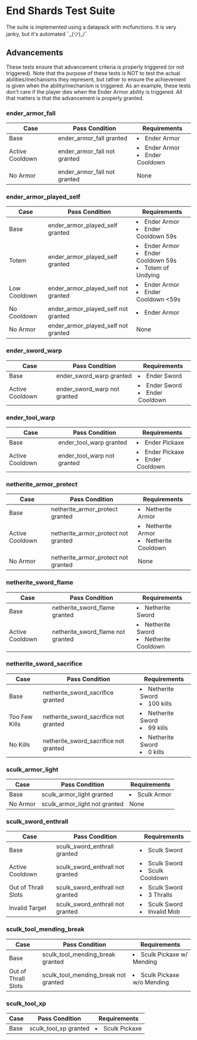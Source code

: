 # End Shards Test Suite
The suite is implemented using a datapack with mcfunctions. It is very janky, but it's automated ¯\_(ツ)_/¯

## Advancements
These tests ensure that advancement criteria is properly triggered (or not triggered).
Note that the purpose of these tests is NOT to test the actual abilities/mechanisms they represent,
but rather to ensure the achievement is given when the ability/mechanism is triggered. As an example,
these tests don't care if the player dies when the Ender Armor ability is triggered. All that matters
is that the advancement is properly granted.

### ender_armor_fall
| Case            | Pass Condition               | Requirements                                |
|-----------------|------------------------------|---------------------------------------------|
| Base            | ender_armor_fall granted     | <li>Ender Armor</li>                        |
| Active Cooldown | ender_armor_fall not granted | <li>Ender Armor</li><li>Ender Cooldown</li> |
| No Armor        | ender_armor_fall not granted | None                                        |

### ender_armor_played_self
| Case         | Pass Condition                      | Requirements                                                             |
|--------------|-------------------------------------|--------------------------------------------------------------------------|
| Base         | ender_armor_played_self granted     | <li>Ender Armor</li><li>Ender Cooldown 59s</li>                          |
| Totem        | ender_armor_played_self granted     | <li>Ender Armor</li><li>Ender Cooldown 59s</li><li>Totem of Undying</li> |
| Low Cooldown | ender_armor_played_self not granted | <li>Ender Armor</li><li>Ender Cooldown <59s</li>                         |
| No Cooldown  | ender_armor_played_self not granted | <li>Ender Armor</li>                                                     |
| No Armor     | ender_armor_played_self not granted | None                                                                     |

### ender_sword_warp
| Case            | Pass Condition               | Requirements                                |
|-----------------|------------------------------|---------------------------------------------|
| Base            | ender_sword_warp granted     | <li>Ender Sword</li>                        |
| Active Cooldown | ender_sword_warp not granted | <li>Ender Sword</li><li>Ender Cooldown</li> |

### ender_tool_warp
| Case            | Pass Condition              | Requirements                                  |
|-----------------|-----------------------------|-----------------------------------------------|
| Base            | ender_tool_warp granted     | <li>Ender Pickaxe</li>                        |
| Active Cooldown | ender_tool_warp not granted | <li>Ender Pickaxe</li><li>Ender Cooldown</li> |

### netherite_armor_protect
| Case            | Pass Condition                      | Requirements                                        |
|-----------------|-------------------------------------|-----------------------------------------------------|
| Base            | netherite_armor_protect granted     | <li>Netherite Armor</li>                            |
| Active Cooldown | netherite_armor_protect not granted | <li>Netherite Armor</li><li>Netherite Cooldown</li> |
| No Armor        | netherite_armor_protect not granted | None                                                |

### netherite_sword_flame
| Case            | Pass Condition                    | Requirements                                        |
|-----------------|-----------------------------------|-----------------------------------------------------|
| Base            | netherite_sword_flame granted     | <li>Netherite Sword</li>                            |
| Active Cooldown | netherite_sword_flame not granted | <li>Netherite Sword</li><li>Netherite Cooldown</li> |

### netherite_sword_sacrifice
| Case          | Pass Condition                        | Requirements                               |
|---------------|---------------------------------------|--------------------------------------------|
| Base          | netherite_sword_sacrifice granted     | <li>Netherite Sword</li><li>100 kills</li> |
| Too Few Kills | netherite_sword_sacrifice not granted | <li>Netherite Sword</li><li>99 kills</li>  |
| No Kills      | netherite_sword_sacrifice not granted | <li>Netherite Sword</li><li>0 kills</li>   |

### sculk_armor_light
| Case     | Pass Condition                | Requirements         |
|----------|-------------------------------|----------------------|
| Base     | sculk_armor_light granted     | <li>Sculk Armor</li> |
| No Armor | sculk_armor_light not granted | None                 |

### sculk_sword_enthrall
| Case                | Pass Condition                   | Requirements                                |
|---------------------|----------------------------------|---------------------------------------------|
| Base                | sculk_sword_enthrall granted     | <li>Sculk Sword</li>                        |
| Active Cooldown     | sculk_sword_enthrall not granted | <li>Sculk Sword</li><li>Sculk Cooldown</li> |
| Out of Thrall Slots | sculk_sword_enthrall not granted | <li>Sculk Sword</li><li>3 Thralls</li>      |
| Invalid Target      | sculk_sword_enthrall not granted | <li>Sculk Sword</li><li>Invalid Mob</li>    |

### sculk_tool_mending_break
| Case                | Pass Condition                       | Requirements                       |
|---------------------|--------------------------------------|------------------------------------|
| Base                | sculk_tool_mending_break granted     | <li>Sculk Pickaxe w/ Mending</li>  |
| Out of Thrall Slots | sculk_tool_mending_break not granted | <li>Sculk Pickaxe w/o Mending</li> |

### sculk_tool_xp
| Case | Pass Condition        | Requirements           |
|------|-----------------------|------------------------|
| Base | sculk_tool_xp granted | <li>Sculk Pickaxe</li> |
